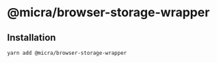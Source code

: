 # @micra/browser-storage-wrapper

## Installation

```sh
yarn add @micra/browser-storage-wrapper
```
